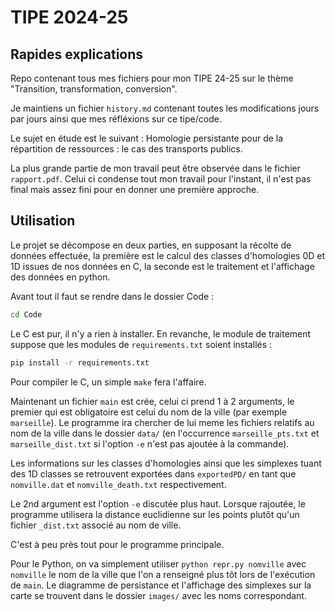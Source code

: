 # TIPE 2024-25

## Rapides explications

Repo contenant tous mes fichiers pour mon TIPE 24-25 sur le thème "Transition, transformation, conversion".

Je maintiens un fichier `history.md` contenant toutes les modifications jours par jours ainsi que mes réfléxions sur ce tipe/code.

Le sujet en étude est le suivant : Homologie persistante pour de la répartition de ressources : le cas des transports publics.

La plus grande partie de mon travail peut être observée dans le fichier `rapport.pdf`. Celui ci condense tout mon travail pour l'instant, il n'est pas final mais assez fini pour en donner une première approche.

## Utilisation

Le projet se décompose en deux parties, en supposant la récolte de données effectuée, la première est le calcul des classes d'homologies 0D et 1D issues de nos données en C, la seconde est le traitement et l'affichage des données en python.

Avant tout il faut se rendre dans le dossier Code :

```bash
cd Code
```

Le C est pur, il n'y a rien à installer. En revanche, le module de traitement suppose que les modules de `requirements.txt` soient installés :

```bash
pip install -r requirements.txt
```

Pour compiler le C, un simple `make` fera l'affaire.

Maintenant un fichier `main` est crée, celui ci prend 1 à 2 arguments, le premier qui est obligatoire est celui du nom de la ville (par exemple `marseille`). Le programme ira chercher de lui meme les fichiers relatifs au nom de la ville dans le dossier `data/` (en l'occurrence `marseille_pts.txt` et `marseille_dist.txt` si l'option `-e` n'est pas ajoutée à la commande).

Les informations sur les classes d'homologies ainsi que les simplexes tuant des 1D classes se retrouvent exportées dans `exportedPD/` en tant que `nomville.dat` et `nomville_death.txt` respectivement.

Le 2nd argument est l'option `-e` discutée plus haut. Lorsque rajoutée, le programme utilisera la distance euclidienne sur les points plutôt qu'un fichier `_dist.txt` associé au nom de ville.

C'est à peu près tout pour le programme principale.

Pour le Python, on va simplement utiliser `python repr.py nomville` avec `nomville` le nom de la ville que l'on a renseigné plus tôt lors de l'exécution de `main`. Le diagramme de persistance et l'affichage des simplexes sur la carte se trouvent dans le dossier `images/` avec les noms correspondant.
